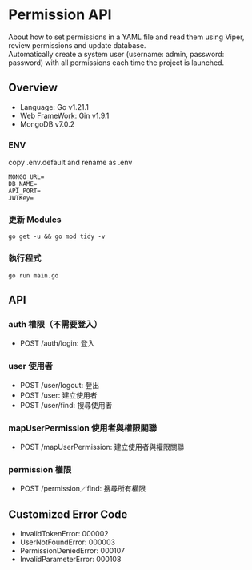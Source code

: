 # Permission API
About how to set permissions in a YAML file and read them using Viper, review permissions and update database.  
Automatically create a system user (username: admin, password: password) with all permissions each time the project is launched.

## Overview

- Language: Go v1.21.1
- Web FrameWork: Gin v1.9.1
- MongoDB v7.0.2

### ENV
copy .env.default and rename as .env
```
MONGO_URL=
DB_NAME=
API_PORT=
JWTKey=
```

### 更新 Modules
```
go get -u && go mod tidy -v
```


### 執行程式
```
go run main.go
```

## API

### auth 權限（不需要登入）
- POST /auth/login: 登入

### user 使用者
- POST /user/logout: 登出
- POST /user: 建立使用者
- POST /user/find: 搜尋使用者

### mapUserPermission 使用者與權限關聯
- POST /mapUserPermission: 建立使用者與權限關聯

### permission 權限
- POST /permission／find: 搜尋所有權限


## Customized Error Code
- InvalidTokenError: 000002
- UserNotFoundError: 000003
- PermissionDeniedError: 000107
- InvalidParameterError: 000108